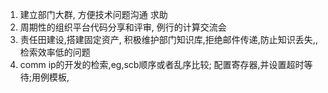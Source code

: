 1. 建立部门大群, 方便技术问题沟通 求助
2. 周期性的组织平台代码分享和评审, 例行的计算交流会
3. 责任田建设,搭建固定资产, 积极维护部门知识库,拒绝邮件传递,防止知识丢失,,检索效率低的问题
4. comm ip的开发的检索,eg,scb顺序或者乱序比较; 配置寄存器,并设置超时等待;用例模板,
